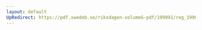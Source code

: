 ```yaml
---
layout: default
UpRedirect: https://pdf.swedeb.se/riksdagen-volumeG-pdf/199091/reg_199091/reg_199091_1035.pdf
---
```

